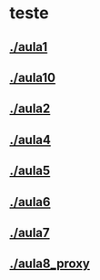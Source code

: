 # teste <br>
## [./aula1](https://github.com/IgorAvilaPereira/teste/tree/main/./aula1) <br>
## [./aula10](https://github.com/IgorAvilaPereira/teste/tree/main/./aula10) <br>
## [./aula2](https://github.com/IgorAvilaPereira/teste/tree/main/./aula2) <br>
## [./aula4](https://github.com/IgorAvilaPereira/teste/tree/main/./aula4) <br>
## [./aula5](https://github.com/IgorAvilaPereira/teste/tree/main/./aula5) <br>
## [./aula6](https://github.com/IgorAvilaPereira/teste/tree/main/./aula6) <br>
## [./aula7](https://github.com/IgorAvilaPereira/teste/tree/main/./aula7) <br>
## [./aula8_proxy](https://github.com/IgorAvilaPereira/teste/tree/main/./aula8_proxy) <br>
